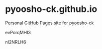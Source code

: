# pyoosho-ck.github.io
Personal GitHub Pages site for pyoosho-ck


































evPorqMHI3

nI2NRLH6
